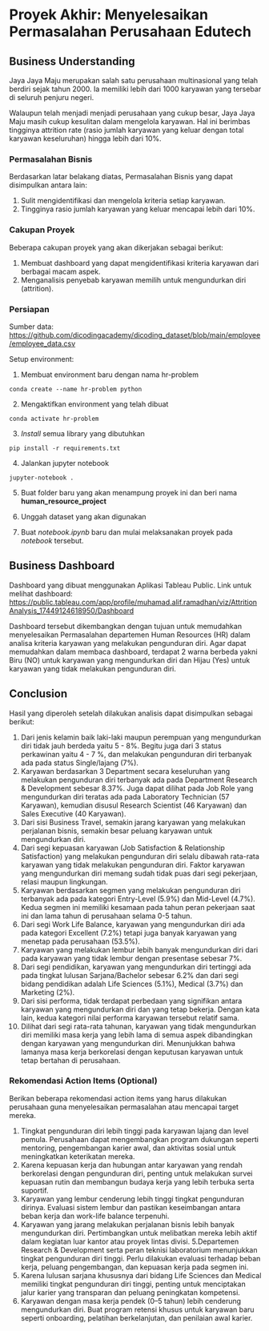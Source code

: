 # Proyek Akhir: Menyelesaikan Permasalahan Perusahaan Edutech

## Business Understanding

Jaya Jaya Maju merupakan salah satu perusahaan multinasional yang telah berdiri sejak tahun 2000. Ia memiliki lebih dari 1000 karyawan yang tersebar di seluruh penjuru negeri. 

Walaupun telah menjadi menjadi perusahaan yang cukup besar, Jaya Jaya Maju masih cukup kesulitan dalam mengelola karyawan. Hal ini berimbas tingginya attrition rate (rasio jumlah karyawan yang keluar dengan total karyawan keseluruhan) hingga lebih dari 10%.

### Permasalahan Bisnis

Berdasarkan latar belakang diatas, Permasalahan Bisnis yang dapat disimpulkan antara lain:
1. Sulit mengidentifikasi dan mengelola kriteria setiap karyawan.
2. Tingginya rasio jumlah karyawan yang keluar mencapai lebih dari 10%.

### Cakupan Proyek

Beberapa cakupan proyek yang akan dikerjakan sebagai berikut:
1. Membuat dashboard yang dapat mengidentifikasi kriteria karyawan dari berbagai macam aspek.
2. Menganalisis penyebab karyawan memilih untuk mengundurkan diri (attrition).

### Persiapan

Sumber data: https://github.com/dicodingacademy/dicoding_dataset/blob/main/employee/employee_data.csv

Setup environment:

1. Membuat environment baru dengan nama hr-problem

```
conda create --name hr-problem python
```

2. Mengaktifkan environment yang telah dibuat

```
conda activate hr-problem
```

3. _Install_ semua library yang dibutuhkan

```
pip install -r requirements.txt
```

4. Jalankan jupyter notebook

```
jupyter-notebook .
```

5. Buat folder baru yang akan menampung proyek ini dan beri nama **human_resource_project**

6. Unggah dataset yang akan digunakan

7. Buat _notebook.ipynb_ baru dan mulai melaksanakan proyek pada _notebook_ tersebut.

## Business Dashboard

Dashboard yang dibuat menggunakan Aplikasi Tableau Public. Link untuk melihat dashboard: https://public.tableau.com/app/profile/muhamad.alif.ramadhan/viz/AttritionAnalysis_17449124618950/Dashboard

Dashboard tersebut dikembangkan dengan tujuan untuk memudahkan menyelesaikan Permasalahan departemen Human Resources (HR) dalam analisa kriteria karyawan yang melakukan pengunduran diri. Agar dapat memudahkan dalam membaca dashboard, terdapat 2 warna berbeda yakni Biru (NO) untuk karyawan yang mengundurkan diri dan Hijau (Yes) untuk karyawan yang tidak melakukan pengunduran diri.

## Conclusion
Hasil yang diperoleh setelah dilakukan analisis dapat disimpulkan sebagai berikut:
1. Dari jenis kelamin baik laki-laki maupun perempuan yang mengundurkan diri tidak jauh berdeda yaitu 5 - 8%. Begitu juga dari 3 status perkawinan yaitu 4 - 7 %, dan melakukan pengunduran diri terbanyak ada pada status Single/lajang (7%).
2. Karyawan berdasarkan 3 Department secara keseluruhan yang melakukan pengunduran diri terbanyak ada pada Department Research & Development sebesar 8.37%. Juga dapat dilihat pada Job Role yang mengundurkan diri teratas ada pada Laboratory Technician (57 Karyawan), kemudian disusul Research Scientist (46 Karyawan) dan Sales Executive (40 Karyawan).
3. Dari sisi Business Travel, semakin jarang karyawan yang melakukan perjalanan bisnis, semakin besar peluang karyawan untuk mengundurkan diri.
4. Dari segi kepuasan karyawan (Job Satisfaction & Relationship Satisfaction) yang melakukan pengunduran diri selalu dibawah rata-rata karyawan yang tidak melakukan pengunduran diri. Faktor karyawan yang mengundurkan diri memang sudah tidak puas dari segi pekerjaan, relasi maupun lingkungan.
5. Karyawan berdasarkan segmen yang melakukan pengunduran diri terbanyak ada pada kategori Entry-Level (5.9%) dan Mid-Level (4.7%). Kedua segmen ini memiliki kesamaan pada tahun peran pekerjaan saat ini dan lama tahun di perusahaan selama 0-5 tahun.
6. Dari segi Work Life Balance, karyawan yang mengundurkan diri ada pada kategori Excellent (7.2%) tetapi juga banyak karyawan yang menetap pada perusahaan (53.5%).
7. Karyawan yang melakukan lembur lebih banyak mengundurkan diri dari pada karyawan yang tidak lembur dengan presentase sebesar 7%.
8. Dari segi pendidikan, karyawan yang mengundurkan diri tertinggi ada pada tingkat lulusan Sarjana/Bachelor sebesar 6.2% dan dari segi bidang pendidikan adalah Life Sciences (5.1%), Medical (3.7%) dan Marketing (2%).
9. Dari sisi performa, tidak terdapat perbedaan yang signifikan antara karyawan yang mengundurkan diri dan yang tetap bekerja. Dengan kata lain, kedua kategori nilai performa karyawan tersebut relatif sama.
10. Dilihat dari segi rata-rata tahunan, karyawan yang tidak mengundurkan diri memiliki masa kerja yang lebih lama di semua aspek dibandingkan dengan karyawan yang mengundurkan diri. Menunjukkan bahwa lamanya masa kerja berkorelasi dengan keputusan karyawan untuk tetap bertahan di perusahaan.

### Rekomendasi Action Items (Optional)

Berikan beberapa rekomendasi action items yang harus dilakukan perusahaan guna menyelesaikan permasalahan atau mencapai target mereka.

1. Tingkat pengunduran diri lebih tinggi pada karyawan lajang dan level pemula. Perusahaan dapat mengembangkan program dukungan seperti mentoring, pengembangan karier awal, dan aktivitas sosial untuk meningkatkan keterikatan mereka.
2. Karena kepuasan kerja dan hubungan antar karyawan yang rendah berkorelasi dengan pengunduran diri, penting untuk melakukan survei kepuasan rutin dan membangun budaya kerja yang lebih terbuka serta suportif.
3. Karyawan yang lembur cenderung lebih tinggi tingkat pengunduran dirinya. Evaluasi sistem lembur dan pastikan keseimbangan antara beban kerja dan work-life balance terpenuhi.
4. Karyawan yang jarang melakukan perjalanan bisnis lebih banyak mengundurkan diri. Pertimbangkan untuk melibatkan mereka lebih aktif dalam kegiatan luar kantor atau proyek lintas divisi.
5.Departemen Research & Development serta peran teknisi laboratorium menunjukkan tingkat pengunduran diri tinggi. Perlu dilakukan evaluasi terhadap beban kerja, peluang pengembangan, dan kepuasan kerja pada segmen ini.
6. Karena lulusan sarjana khususnya dari bidang Life Sciences dan Medical memiliki tingkat pengunduran diri tinggi, penting untuk menciptakan jalur karier yang transparan dan peluang peningkatan kompetensi.
7. Karyawan dengan masa kerja pendek (0–5 tahun) lebih cenderung mengundurkan diri. Buat program retensi khusus untuk karyawan baru seperti onboarding, pelatihan berkelanjutan, dan penilaian awal karier.
